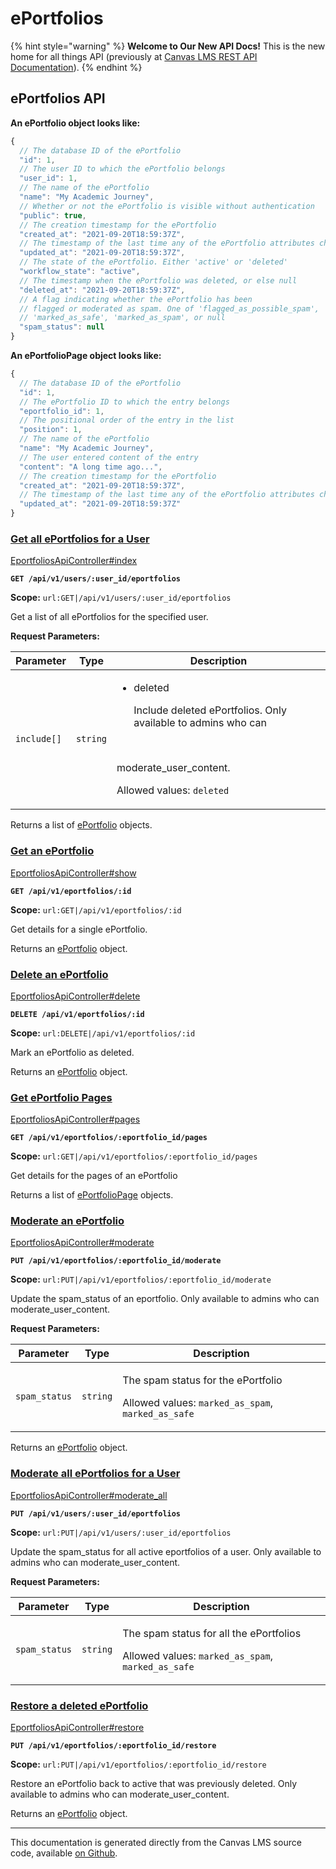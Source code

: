 # ePortfolios

{% hint style="warning" %}
**Welcome to Our New API Docs!** This is the new home for all things API (previously at [Canvas LMS REST API Documentation](https://api.instructure.com)).
{% endhint %}

## ePortfolios API

**An ePortfolio object looks like:**

```js
{
  // The database ID of the ePortfolio
  "id": 1,
  // The user ID to which the ePortfolio belongs
  "user_id": 1,
  // The name of the ePortfolio
  "name": "My Academic Journey",
  // Whether or not the ePortfolio is visible without authentication
  "public": true,
  // The creation timestamp for the ePortfolio
  "created_at": "2021-09-20T18:59:37Z",
  // The timestamp of the last time any of the ePortfolio attributes changed
  "updated_at": "2021-09-20T18:59:37Z",
  // The state of the ePortfolio. Either 'active' or 'deleted'
  "workflow_state": "active",
  // The timestamp when the ePortfolio was deleted, or else null
  "deleted_at": "2021-09-20T18:59:37Z",
  // A flag indicating whether the ePortfolio has been
  // flagged or moderated as spam. One of 'flagged_as_possible_spam',
  // 'marked_as_safe', 'marked_as_spam', or null
  "spam_status": null
}
```

**An ePortfolioPage object looks like:**

```js
{
  // The database ID of the ePortfolio
  "id": 1,
  // The ePortfolio ID to which the entry belongs
  "eportfolio_id": 1,
  // The positional order of the entry in the list
  "position": 1,
  // The name of the ePortfolio
  "name": "My Academic Journey",
  // The user entered content of the entry
  "content": "A long time ago...",
  // The creation timestamp for the ePortfolio
  "created_at": "2021-09-20T18:59:37Z",
  // The timestamp of the last time any of the ePortfolio attributes changed
  "updated_at": "2021-09-20T18:59:37Z"
}
```

### [Get all ePortfolios for a User](#method.eportfolios_api.index) <a href="#method.eportfolios_api.index" id="method.eportfolios_api.index"></a>

[EportfoliosApiController#index](https://github.com/instructure/canvas-lms/blob/master/app/controllers/eportfolios_api_controller.rb)

**`GET /api/v1/users/:user_id/eportfolios`**

**Scope:** `url:GET|/api/v1/users/:user_id/eportfolios`

Get a list of all ePortfolios for the specified user.

**Request Parameters:**

| Parameter   | Type     | Description                                                                                                                                                                             |
| ----------- | -------- | --------------------------------------------------------------------------------------------------------------------------------------------------------------------------------------- |
| `include[]` | `string` | <ul><li><p>deleted</p><p>Include deleted ePortfolios. Only available to admins who can</p></li></ul><p><br></p><p>moderate_user_content.</p><p>Allowed values: <code>deleted</code></p> |

Returns a list of [ePortfolio](#eportfolio) objects.

### [Get an ePortfolio](#method.eportfolios_api.show) <a href="#method.eportfolios_api.show" id="method.eportfolios_api.show"></a>

[EportfoliosApiController#show](https://github.com/instructure/canvas-lms/blob/master/app/controllers/eportfolios_api_controller.rb)

**`GET /api/v1/eportfolios/:id`**

**Scope:** `url:GET|/api/v1/eportfolios/:id`

Get details for a single ePortfolio.

Returns an [ePortfolio](#eportfolio) object.

### [Delete an ePortfolio](#method.eportfolios_api.delete) <a href="#method.eportfolios_api.delete" id="method.eportfolios_api.delete"></a>

[EportfoliosApiController#delete](https://github.com/instructure/canvas-lms/blob/master/app/controllers/eportfolios_api_controller.rb)

**`DELETE /api/v1/eportfolios/:id`**

**Scope:** `url:DELETE|/api/v1/eportfolios/:id`

Mark an ePortfolio as deleted.

Returns an [ePortfolio](#eportfolio) object.

### [Get ePortfolio Pages](#method.eportfolios_api.pages) <a href="#method.eportfolios_api.pages" id="method.eportfolios_api.pages"></a>

[EportfoliosApiController#pages](https://github.com/instructure/canvas-lms/blob/master/app/controllers/eportfolios_api_controller.rb)

**`GET /api/v1/eportfolios/:eportfolio_id/pages`**

**Scope:** `url:GET|/api/v1/eportfolios/:eportfolio_id/pages`

Get details for the pages of an ePortfolio

Returns a list of [ePortfolioPage](#eportfoliopage) objects.

### [Moderate an ePortfolio](#method.eportfolios_api.moderate) <a href="#method.eportfolios_api.moderate" id="method.eportfolios_api.moderate"></a>

[EportfoliosApiController#moderate](https://github.com/instructure/canvas-lms/blob/master/app/controllers/eportfolios_api_controller.rb)

**`PUT /api/v1/eportfolios/:eportfolio_id/moderate`**

**Scope:** `url:PUT|/api/v1/eportfolios/:eportfolio_id/moderate`

Update the spam_status of an eportfolio. Only available to admins who can moderate_user_content.

**Request Parameters:**

| Parameter     | Type     | Description                                                                                                              |
| ------------- | -------- | ------------------------------------------------------------------------------------------------------------------------ |
| `spam_status` | `string` | <p>The spam status for the ePortfolio</p><p>Allowed values: <code>marked_as_spam</code>, <code>marked_as_safe</code></p> |

Returns an [ePortfolio](#eportfolio) object.

### [Moderate all ePortfolios for a User](#method.eportfolios_api.moderate_all) <a href="#method.eportfolios_api.moderate_all" id="method.eportfolios_api.moderate_all"></a>

[EportfoliosApiController#moderate_all](https://github.com/instructure/canvas-lms/blob/master/app/controllers/eportfolios_api_controller.rb)

**`PUT /api/v1/users/:user_id/eportfolios`**

**Scope:** `url:PUT|/api/v1/users/:user_id/eportfolios`

Update the spam_status for all active eportfolios of a user. Only available to admins who can moderate_user_content.

**Request Parameters:**

| Parameter     | Type     | Description                                                                                                                   |
| ------------- | -------- | ----------------------------------------------------------------------------------------------------------------------------- |
| `spam_status` | `string` | <p>The spam status for all the ePortfolios</p><p>Allowed values: <code>marked_as_spam</code>, <code>marked_as_safe</code></p> |

### [Restore a deleted ePortfolio](#method.eportfolios_api.restore) <a href="#method.eportfolios_api.restore" id="method.eportfolios_api.restore"></a>

[EportfoliosApiController#restore](https://github.com/instructure/canvas-lms/blob/master/app/controllers/eportfolios_api_controller.rb)

**`PUT /api/v1/eportfolios/:eportfolio_id/restore`**

**Scope:** `url:PUT|/api/v1/eportfolios/:eportfolio_id/restore`

Restore an ePortfolio back to active that was previously deleted. Only available to admins who can moderate_user_content.

Returns an [ePortfolio](#eportfolio) object.

---

This documentation is generated directly from the Canvas LMS source code, available [on Github](https://github.com/instructure/canvas-lms).
